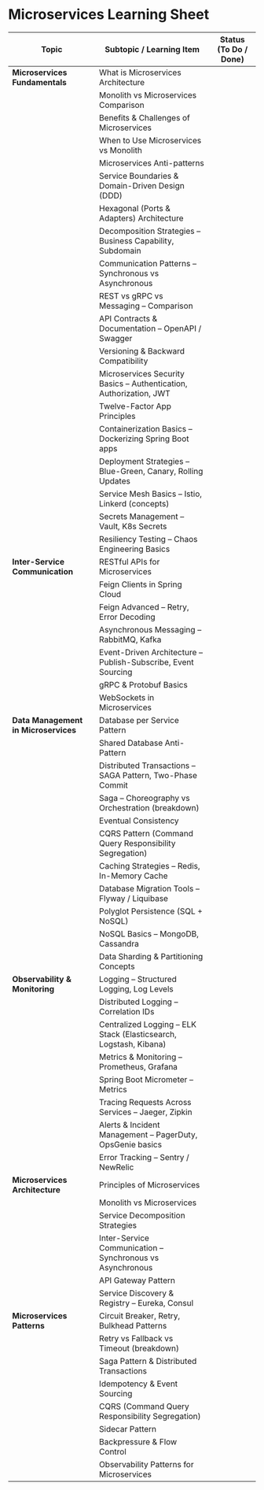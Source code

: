 # Microservices Learning Sheet

| Topic | Subtopic / Learning Item | Status (To Do / Done) |
|-------|---------------------------|------------------------|
| **Microservices Fundamentals** | What is Microservices Architecture | |
|  | Monolith vs Microservices Comparison | |
|  | Benefits & Challenges of Microservices | |
|  | When to Use Microservices vs Monolith | |
|  | Microservices Anti-patterns | |
|  | Service Boundaries & Domain-Driven Design (DDD) | |
|  | Hexagonal (Ports & Adapters) Architecture | |
|  | Decomposition Strategies – Business Capability, Subdomain | |
|  | Communication Patterns – Synchronous vs Asynchronous | |
|  | REST vs gRPC vs Messaging – Comparison | |
|  | API Contracts & Documentation – OpenAPI / Swagger | |
|  | Versioning & Backward Compatibility | |
|  | Microservices Security Basics – Authentication, Authorization, JWT | |
|  | Twelve-Factor App Principles | |
|  | Containerization Basics – Dockerizing Spring Boot apps | |
|  | Deployment Strategies – Blue-Green, Canary, Rolling Updates | |
|  | Service Mesh Basics – Istio, Linkerd (concepts) | |
|  | Secrets Management – Vault, K8s Secrets | |
|  | Resiliency Testing – Chaos Engineering Basics | |
| **Inter-Service Communication** | RESTful APIs for Microservices | |
|  | Feign Clients in Spring Cloud | |
|  | Feign Advanced – Retry, Error Decoding | |
|  | Asynchronous Messaging – RabbitMQ, Kafka | |
|  | Event-Driven Architecture – Publish-Subscribe, Event Sourcing | |
|  | gRPC & Protobuf Basics | |
|  | WebSockets in Microservices | |
| **Data Management in Microservices** | Database per Service Pattern | |
|  | Shared Database Anti-Pattern | |
|  | Distributed Transactions – SAGA Pattern, Two-Phase Commit | |
|  | Saga – Choreography vs Orchestration (breakdown) | |
|  | Eventual Consistency | |
|  | CQRS Pattern (Command Query Responsibility Segregation) | |
|  | Caching Strategies – Redis, In-Memory Cache | |
|  | Database Migration Tools – Flyway / Liquibase | |
|  | Polyglot Persistence (SQL + NoSQL) | |
|  | NoSQL Basics – MongoDB, Cassandra | |
|  | Data Sharding & Partitioning Concepts | |
| **Observability & Monitoring** | Logging – Structured Logging, Log Levels | |
|  | Distributed Logging – Correlation IDs | |
|  | Centralized Logging – ELK Stack (Elasticsearch, Logstash, Kibana) | |
|  | Metrics & Monitoring – Prometheus, Grafana | |
|  | Spring Boot Micrometer – Metrics | |
|  | Tracing Requests Across Services – Jaeger, Zipkin | |
|  | Alerts & Incident Management – PagerDuty, OpsGenie basics | |
|  | Error Tracking – Sentry / NewRelic | |
| **Microservices Architecture** | Principles of Microservices | |
|  | Monolith vs Microservices | |
|  | Service Decomposition Strategies | |
|  | Inter-Service Communication – Synchronous vs Asynchronous | |
|  | API Gateway Pattern | |
|  | Service Discovery & Registry – Eureka, Consul | |
| **Microservices Patterns** | Circuit Breaker, Retry, Bulkhead Patterns | |
|  | Retry vs Fallback vs Timeout (breakdown) | |
|  | Saga Pattern & Distributed Transactions | |
|  | Idempotency & Event Sourcing | |
|  | CQRS (Command Query Responsibility Segregation) | |
|  | Sidecar Pattern | |
|  | Backpressure & Flow Control | |
|  | Observability Patterns for Microservices | |
